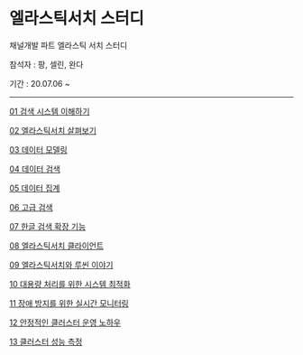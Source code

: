# 엘라스틱서치 스터디

채널개발 파트 엘라스틱 서치 스터디

참석자 : 팡, 셀린, 완다

기간 : 20.07.06 ~ 

---

[01 검색 시스템 이해하기](chapter%01_검색시스템_이해하기.md)

[02 엘라스틱서치 살펴보기](chapter%02_엘라스틱서치_살펴보기.md)

[03 데이터 모델링](Untitled%20d363696a1fca473c9dd3ef4a6b1137ae/03%202245d42e1fb64b60b68c33bc12445c90.md)

[04 데이터 검색](Untitled%20d363696a1fca473c9dd3ef4a6b1137ae/04%20154c3049474b47c7bc0ff449919c1f28.md)

[05 데이터 집계](Untitled%20d363696a1fca473c9dd3ef4a6b1137ae/05%2098035172f02349cf8ed678176002eadc.md)

[06 고급 검색](Untitled%20d363696a1fca473c9dd3ef4a6b1137ae/06%206a047169f14d43bb8518660aa4ca2bbf.md)

[07 한글 검색 확장 기능](Untitled%20d363696a1fca473c9dd3ef4a6b1137ae/07%20e0aff3b5ed5e46edafa4ea9e8107d9ea.md)

[08 엘라스틱서치 클라이언트](Untitled%20d363696a1fca473c9dd3ef4a6b1137ae/08%2019a942a1ccf74637a886a033d38690fb.md)

[09 엘라스틱서치와 루씬 이야기](Untitled%20d363696a1fca473c9dd3ef4a6b1137ae/09%202ffe16b6d1e04be3a3a100256ed68c70.md)

[10 대용량 처리를 위한 시스템 최적화](Untitled%20d363696a1fca473c9dd3ef4a6b1137ae/10%20d7ebce3a8b944e52ac3c30f54e4b1c16.md)

[11 장애 방지를 위한 실시간 모니터링](Untitled%20d363696a1fca473c9dd3ef4a6b1137ae/11%2092b6001fb3d541538c36833e3936fcac.md)

[12 안정적인 클러스터 운영 노하우](Untitled%20d363696a1fca473c9dd3ef4a6b1137ae/12%20ee2c681904414a739e16e5336b552bdf.md)

[13 클러스터 성능 측정](Untitled%20d363696a1fca473c9dd3ef4a6b1137ae/13%20e1175395c80a4e5796cce41daeadc2ec.md)